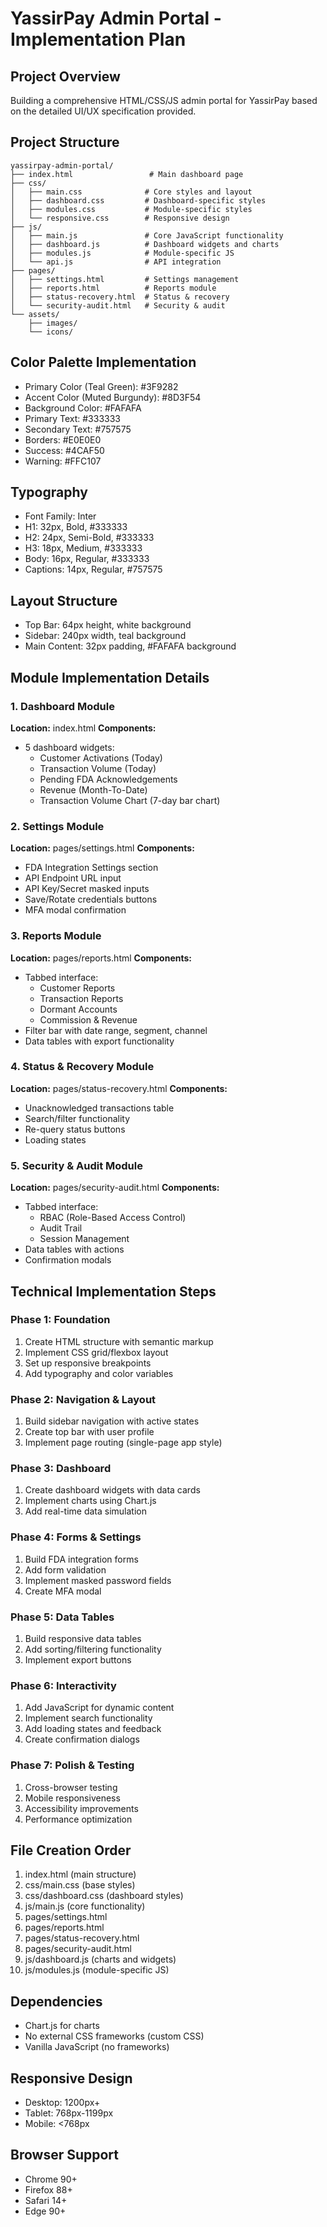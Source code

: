 # YassirPay Admin Portal - Implementation Plan

## Project Overview
Building a comprehensive HTML/CSS/JS admin portal for YassirPay based on the detailed UI/UX specification provided.

## Project Structure
```
yassirpay-admin-portal/
├── index.html                 # Main dashboard page
├── css/
│   ├── main.css              # Core styles and layout
│   ├── dashboard.css         # Dashboard-specific styles
│   ├── modules.css           # Module-specific styles
│   └── responsive.css        # Responsive design
├── js/
│   ├── main.js               # Core JavaScript functionality
│   ├── dashboard.js          # Dashboard widgets and charts
│   ├── modules.js            # Module-specific JS
│   └── api.js                # API integration
├── pages/
│   ├── settings.html         # Settings management
│   ├── reports.html          # Reports module
│   ├── status-recovery.html  # Status & recovery
│   └── security-audit.html   # Security & audit
└── assets/
    ├── images/
    └── icons/
```

## Color Palette Implementation
- Primary Color (Teal Green): #3F9282
- Accent Color (Muted Burgundy): #8D3F54
- Background Color: #FAFAFA
- Primary Text: #333333
- Secondary Text: #757575
- Borders: #E0E0E0
- Success: #4CAF50
- Warning: #FFC107

## Typography
- Font Family: Inter
- H1: 32px, Bold, #333333
- H2: 24px, Semi-Bold, #333333
- H3: 18px, Medium, #333333
- Body: 16px, Regular, #333333
- Captions: 14px, Regular, #757575

## Layout Structure
- Top Bar: 64px height, white background
- Sidebar: 240px width, teal background
- Main Content: 32px padding, #FAFAFA background

## Module Implementation Details

### 1. Dashboard Module
**Location:** index.html
**Components:**
- 5 dashboard widgets:
  - Customer Activations (Today)
  - Transaction Volume (Today)
  - Pending FDA Acknowledgements
  - Revenue (Month-To-Date)
  - Transaction Volume Chart (7-day bar chart)

### 2. Settings Module
**Location:** pages/settings.html
**Components:**
- FDA Integration Settings section
- API Endpoint URL input
- API Key/Secret masked inputs
- Save/Rotate credentials buttons
- MFA modal confirmation

### 3. Reports Module
**Location:** pages/reports.html
**Components:**
- Tabbed interface:
  - Customer Reports
  - Transaction Reports
  - Dormant Accounts
  - Commission & Revenue
- Filter bar with date range, segment, channel
- Data tables with export functionality

### 4. Status & Recovery Module
**Location:** pages/status-recovery.html
**Components:**
- Unacknowledged transactions table
- Search/filter functionality
- Re-query status buttons
- Loading states

### 5. Security & Audit Module
**Location:** pages/security-audit.html
**Components:**
- Tabbed interface:
  - RBAC (Role-Based Access Control)
  - Audit Trail
  - Session Management
- Data tables with actions
- Confirmation modals

## Technical Implementation Steps

### Phase 1: Foundation
1. Create HTML structure with semantic markup
2. Implement CSS grid/flexbox layout
3. Set up responsive breakpoints
4. Add typography and color variables

### Phase 2: Navigation & Layout
1. Build sidebar navigation with active states
2. Create top bar with user profile
3. Implement page routing (single-page app style)

### Phase 3: Dashboard
1. Create dashboard widgets with data cards
2. Implement charts using Chart.js
3. Add real-time data simulation

### Phase 4: Forms & Settings
1. Build FDA integration forms
2. Add form validation
3. Implement masked password fields
4. Create MFA modal

### Phase 5: Data Tables
1. Build responsive data tables
2. Add sorting/filtering functionality
3. Implement export buttons

### Phase 6: Interactivity
1. Add JavaScript for dynamic content
2. Implement search functionality
3. Add loading states and feedback
4. Create confirmation dialogs

### Phase 7: Polish & Testing
1. Cross-browser testing
2. Mobile responsiveness
3. Accessibility improvements
4. Performance optimization

## File Creation Order
1. index.html (main structure)
2. css/main.css (base styles)
3. css/dashboard.css (dashboard styles)
4. js/main.js (core functionality)
5. pages/settings.html
6. pages/reports.html
7. pages/status-recovery.html
8. pages/security-audit.html
9. js/dashboard.js (charts and widgets)
10. js/modules.js (module-specific JS)

## Dependencies
- Chart.js for charts
- No external CSS frameworks (custom CSS)
- Vanilla JavaScript (no frameworks)

## Responsive Design
- Desktop: 1200px+
- Tablet: 768px-1199px
- Mobile: <768px

## Browser Support
- Chrome 90+
- Firefox 88+
- Safari 14+
- Edge 90+